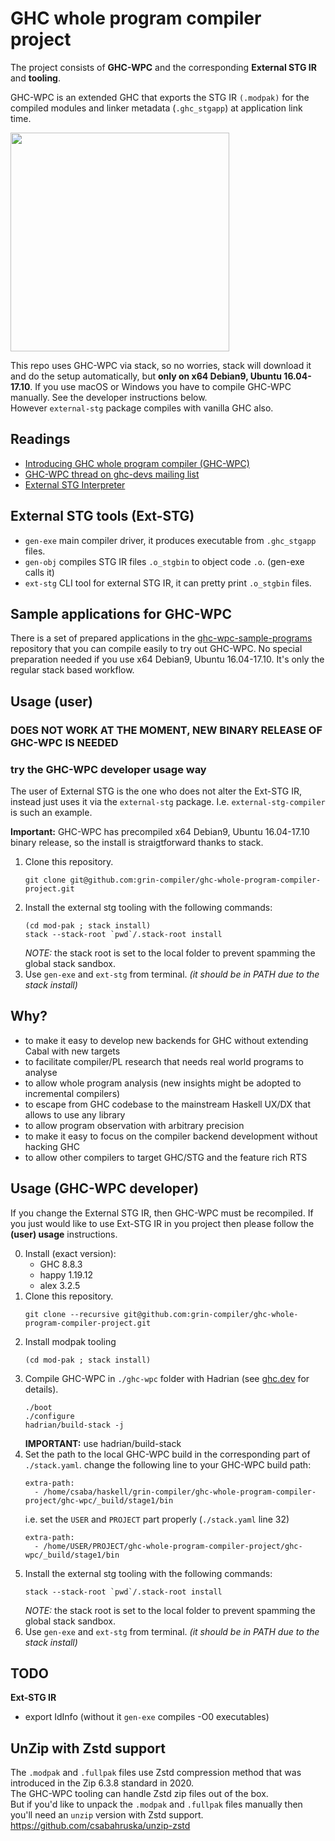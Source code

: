 # GHC whole program compiler project

The project consists of **GHC-WPC** and the corresponding **External STG IR** and **tooling**.


GHC-WPC is an extended GHC that exports the STG IR `(.modpak)` for the compiled modules and linker metadata (`.ghc_stgapp`) at application link time.  

<img height="350" src="https://user-images.githubusercontent.com/877489/114280753-0d311300-9a3b-11eb-8d50-facad35f0e9a.png"/>

This repo uses GHC-WPC via stack, so no worries, stack will download it and do the setup automatically, but **only on x64 Debian9, Ubuntu 16.04-17.10**.
If you use macOS or Windows you have to compile GHC-WPC manually. See the developer instructions below.  
However `external-stg` package compiles with vanilla GHC also.

## Readings
- [Introducing GHC whole program compiler (GHC-WPC)](https://www.patreon.com/posts/introducing-ghc-38173710)
- [GHC-WPC thread on ghc-devs mailing list](https://mail.haskell.org/pipermail/ghc-devs/2020-June/018994.html)
- [External STG Interpreter](https://www.patreon.com/posts/external-stg-49857800)

## External STG tools (Ext-STG)
- `gen-exe` main compiler driver, it produces executable from `.ghc_stgapp` files.
- `gen-obj` compiles STG IR files `.o_stgbin` to object code `.o`. (gen-exe calls it)
- `ext-stg` CLI tool for external STG IR, it can pretty print `.o_stgbin` files.

## Sample applications for GHC-WPC

There is a set of prepared applications in the [ghc-wpc-sample-programs](https://github.com/grin-compiler/ghc-wpc-sample-programs) repository that you can compile easily to try out GHC-WPC.
No special preparation needed if you use x64 Debian9, Ubuntu 16.04-17.10. It's only the regular stack based workflow.

## Usage (user)
### DOES NOT WORK AT THE MOMENT, NEW BINARY RELEASE OF GHC-WPC IS NEEDED
### try the GHC-WPC developer usage way

The user of External STG is the one who does not alter the Ext-STG IR, instead just uses it via the `external-stg` package.
I.e. `external-stg-compiler` is such an example.

**Important:** GHC-WPC has precompiled x64 Debian9, Ubuntu 16.04-17.10 binary release, so the install is straigtforward thanks to stack.

1. Clone this repository.
   ```
   git clone git@github.com:grin-compiler/ghc-whole-program-compiler-project.git
   ```
2. Install the external stg tooling with the following commands:
   ```
   (cd mod-pak ; stack install)
   stack --stack-root `pwd`/.stack-root install
   ```
   *NOTE:* the stack root is set to the local folder to prevent spamming the global stack sandbox.  
3. Use `gen-exe` and `ext-stg` from terminal. *(it should be in PATH due to the stack install)*

## Why?
- to make it easy to develop new backends for GHC without extending Cabal with new targets
- to facilitate compiler/PL research that needs real world programs to analyse
- to allow whole program analysis (new insights might be adopted to incremental compilers)  
- to escape from GHC codebase to the mainstream Haskell UX/DX that allows to use any library
- to allow program observation with arbitrary precision
- to make it easy to focus on the compiler backend development without hacking GHC
- to allow other compilers to target GHC/STG and the feature rich RTS 

## Usage (GHC-WPC developer)

If you change the External STG IR, then GHC-WPC must be recompiled. If you just would like to use Ext-STG IR in you project then please follow the **(user) usage** instructions.

0. Install (exact version):
   - GHC 8.8.3
   - happy 1.19.12
   - alex 3.2.5
1. Clone this repository.
   ```
   git clone --recursive git@github.com:grin-compiler/ghc-whole-program-compiler-project.git
   ```
2. Install modpak tooling
   ```
   (cd mod-pak ; stack install)
   ```
3. Compile GHC-WPC in `./ghc-wpc` folder with Hadrian (see [ghc.dev](https://ghc.dev) for details).
   ```
   ./boot
   ./configure
   hadrian/build-stack -j
   ```
   **IMPORTANT:** use hadrian/build-stack
4. Set the path to the local GHC-WPC build in the corresponding part of `./stack.yaml`.
   change the following line to your GHC-WPC build path:
   ```
   extra-path:
     - /home/csaba/haskell/grin-compiler/ghc-whole-program-compiler-project/ghc-wpc/_build/stage1/bin
   ```
   i.e. set the `USER` and `PROJECT` part properly (`./stack.yaml` line 32) 
   ```
   extra-path:
     - /home/USER/PROJECT/ghc-whole-program-compiler-project/ghc-wpc/_build/stage1/bin
   ```
6. Install the external stg tooling with the following commands:
   ```
   stack --stack-root `pwd`/.stack-root install
   ```
   *NOTE:* the stack root is set to the local folder to prevent spamming the global stack sandbox.  
6. Use `gen-exe` and `ext-stg` from terminal. *(it should be in PATH due to the stack install)*

## TODO
**Ext-STG IR**
- export IdInfo (without it `gen-exe` compiles -O0 executables)

## UnZip with Zstd support
The `.modpak` and `.fullpak` files use Zstd compression method that was introduced in the Zip 6.3.8 standard in 2020.  
The GHC-WPC tooling can handle Zstd zip files out of the box.  
But if you'd like to unpack the `.modpak` and `.fullpak` files manually then you'll need an `unzip` version with Zstd support.  
https://github.com/csabahruska/unzip-zstd
